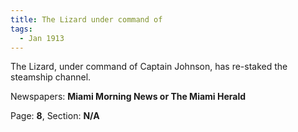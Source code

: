 ```yaml
---  
title: The Lizard under command of  
tags:  
  - Jan 1913  
---  
```

  
The Lizard, under command of Captain Johnson, has re-staked the steamship channel.  
  
Newspapers: **Miami Morning News or The Miami Herald**  
  
Page: **8**, Section: **N/A** 
